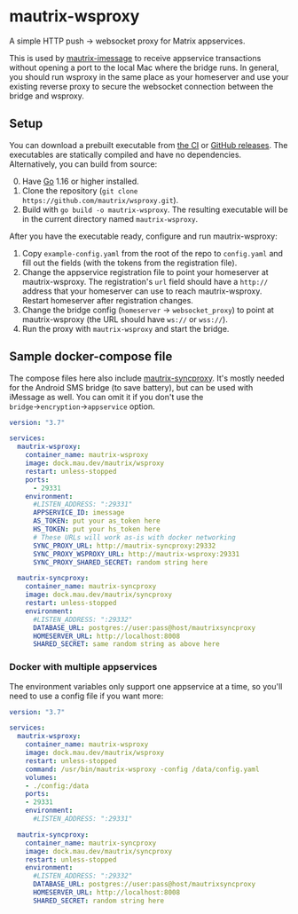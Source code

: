 # mautrix-wsproxy
A simple HTTP push -> websocket proxy for Matrix appservices.

This is used by [mautrix-imessage](https://github.com/mautrix/imessage)
to receive appservice transactions without opening a port to the local Mac
where the bridge runs. In general, you should run wsproxy in the same place as
your homeserver and use your existing reverse proxy to secure the websocket
connection between the bridge and wsproxy.

## Setup
You can download a prebuilt executable from [the CI] or [GitHub releases]. The
executables are statically compiled and have no dependencies. Alternatively,
you can build from source:

0. Have [Go](https://golang.org/) 1.16 or higher installed.
1. Clone the repository (`git clone https://github.com/mautrix/wsproxy.git`).
2. Build with `go build -o mautrix-wsproxy`. The resulting executable will be
   in the current directory named `mautrix-wsproxy`.

After you have the executable ready, configure and run mautrix-wsproxy:

1. Copy `example-config.yaml` from the root of the repo to `config.yaml`
   and fill out the fields (with the tokens from the registration file).
2. Change the appservice registration file to point your homeserver at
   mautrix-wsproxy. The registration's `url` field should have a `http://`
   address that your homeserver can use to reach mautrix-wsproxy. Restart
   homeserver after registration changes.
3. Change the bridge config (`homeserver` -> `websocket_proxy`)
   to point at mautrix-wsproxy (the URL should have `ws://` or `wss://`).
4. Run the proxy with `mautrix-wsproxy` and start the bridge.

[the CI]: https://mau.dev/mautrix/wsproxy/-/pipelines
[GitHub releases]: https://github.com/mautrix/wsproxy/releases

## Sample docker-compose file
The compose files here also include [mautrix-syncproxy]. It's mostly needed for
the Android SMS bridge (to save battery), but can be used with iMessage as well.
You can omit it if you don't use the `bridge`→`encryption`→`appservice` option.

[mautrix-syncproxy]: https://github.com/mautrix/syncproxy

```yaml
version: "3.7"

services:
  mautrix-wsproxy:
    container_name: mautrix-wsproxy
    image: dock.mau.dev/mautrix/wsproxy
    restart: unless-stopped
    ports:
      - 29331
    environment:
      #LISTEN_ADDRESS: ":29331"
      APPSERVICE_ID: imessage
      AS_TOKEN: put your as_token here
      HS_TOKEN: put your hs_token here
      # These URLs will work as-is with docker networking
      SYNC_PROXY_URL: http://mautrix-syncproxy:29332
      SYNC_PROXY_WSPROXY_URL: http://mautrix-wsproxy:29331
      SYNC_PROXY_SHARED_SECRET: random string here

  mautrix-syncproxy:
    container_name: mautrix-syncproxy
    image: dock.mau.dev/mautrix/syncproxy
    restart: unless-stopped
    environment:
      #LISTEN_ADDRESS: ":29332"
      DATABASE_URL: postgres://user:pass@host/mautrixsyncproxy
      HOMESERVER_URL: http://localhost:8008
      SHARED_SECRET: same random string as above here
```

### Docker with multiple appservices
The environment variables only support one appservice at a time, so you'll need
to use a config file if you want more:

```yaml
version: "3.7"

services:
  mautrix-wsproxy:
    container_name: mautrix-wsproxy
    image: dock.mau.dev/mautrix/wsproxy
    restart: unless-stopped
    command: /usr/bin/mautrix-wsproxy -config /data/config.yaml
    volumes:
    - ./config:/data
    ports:
    - 29331
    environment:
      #LISTEN_ADDRESS: ":29331"

  mautrix-syncproxy:
    container_name: mautrix-syncproxy
    image: dock.mau.dev/mautrix/syncproxy
    restart: unless-stopped
    environment:
      #LISTEN_ADDRESS: ":29332"
      DATABASE_URL: postgres://user:pass@host/mautrixsyncproxy
      HOMESERVER_URL: http://localhost:8008
      SHARED_SECRET: random string here
```
